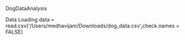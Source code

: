 DogDataAnalysis

Data Loading
data = read.csv('/Users/medhavijam/Downloads/dog_data.csv',check.names = FALSE)
